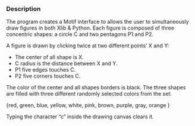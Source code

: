### Description

The program creates a Motif interface to allows the user to simultaneously draw figures in both Xlib  & Python.
Each figure is composed of three concentric shapes:  a circle C and  two pentagons P1 and P2.
    
   A figure is drawn by clicking twice at two different points’ X and Y:
   * The center of all shape is X.
   * C radius is the distance between X and Y.
   * P1 five edges touches C.
   * P2 five corners touches C.
        
The color of the center and all shapes borders is black.
The three shapes are filled with three different randomly selected colors from the set:
    
   {red, green, blue, yellow, white, pink, brown, purple, gray, orange }
 
Typing the character “c” inside the drawing canvas clears it.

